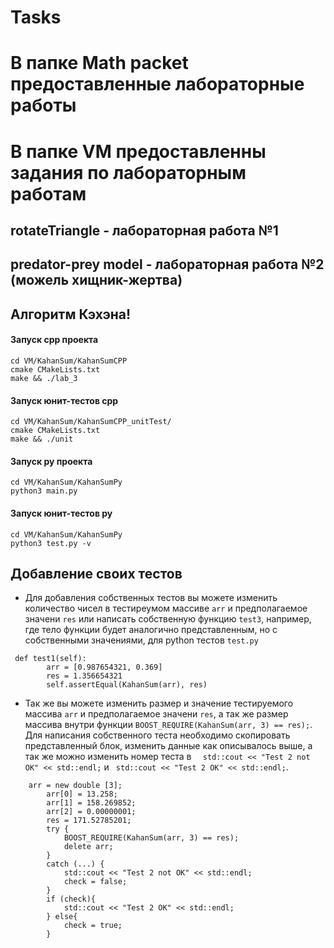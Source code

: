 # Tasks
# В папке Math packet предоставленные лабораторные работы 


# В папке VM предоставленны задания по лабораторным работам
## rotateTriangle - лабораторная работа №1
## predator-prey model - лабораторная работа №2 (можель хищник-жертва)

## Алгоритм Кэхэна!

#### Запуск cpp проекта

```
cd VM/KahanSum/KahanSumCPP
cmake CMakeLists.txt 
make && ./lab_3
```

#### Запуск юнит-тестов cpp
```
cd VM/KahanSum/KahanSumCPP_unitTest/
cmake CMakeLists.txt 
make && ./unit
```

#### Запуск py проекта
```
cd VM/KahanSum/KahanSumPy
python3 main.py
```

#### Запуск юнит-тестов py
```
cd VM/KahanSum/KahanSumPy
python3 test.py -v
```

## Добавление своих тестов
- Для добавления собственных тестов вы можете изменить количество чисел в тестиреумом массиве `arr` и предполагаемое значени `res` или написать собственную функцию `test3`, например, где тело функции будет аналогично представленным, но с собственными значениями, для python тестов `test.py`
```
 def test1(self):
        arr = [0.987654321, 0.369]
        res = 1.356654321
        self.assertEqual(KahanSum(arr), res)
```

- Так же вы можете изменить размер и значение тестируемого массива `arr` и предполагаемое значени `res`, а так же размер массива внутри функции `BOOST_REQUIRE(KahanSum(arr, 3) == res);`. Для написания собственного теста необходимо скопировать представленный блок, изменить данные как описывалось выше, а так же можно изменить номер теста в `  std::cout << "Test 2 not OK" << std::endl;` и ` std::cout << "Test 2 OK" << std::endl;`.
```
	arr = new double [3];
        arr[0] = 13.258;
        arr[1] = 158.269852;
        arr[2] = 0.00000001;
        res = 171.52785201;
        try {
            BOOST_REQUIRE(KahanSum(arr, 3) == res);
            delete arr;
        }
        catch (...) {
            std::cout << "Test 2 not OK" << std::endl;
            check = false;
        }
        if (check){
            std::cout << "Test 2 OK" << std::endl;
        } else{
            check = true;
        }
```
